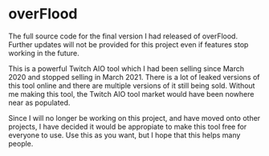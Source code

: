 # overFlood
The full source code for the final version I had released of overFlood. Further updates will not be provided for this project even if features stop working in the future.

This is a powerful Twitch AIO tool which I had been selling since March 2020 and stopped selling in March 2021. There is a lot of leaked versions of this tool online and there are multiple versions of it still being sold. Without me making this tool, the Twitch AIO tool market would have been nowhere near as populated.

Since I will no longer be working on this project, and have moved onto other projects, I have decided it would be appropiate to make this tool free for everyone to use. Use this as you want, but I hope that this helps many people.
